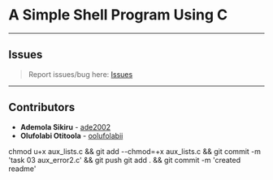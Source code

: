 # A Simple Shell Program Using C

---

## Issues

> Report issues/bug here: [Issues](https://github.com/oolufolabii/simple_shell/issues)

---

## Contributors

+ **Ademola Sikiru** - [ade2002](https://github.com/Ade2002/)
+ **Olufolabi Otitoola** - [oolufolabii](github.com/oolufolabii/)


chmod u+x aux_lists.c && git add --chmod=+x aux_lists.c && git commit -m 'task 03 aux_error2.c' && git push
git add . && git commit -m 'created readme'
